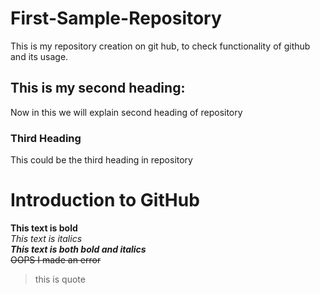 # First-Sample-Repository
This is my repository creation on git hub, to check functionality of github and its usage.
## This is my second heading:
Now in this we will explain second heading of repository
### Third Heading
This could be the third heading in repository
# Introduction to GitHub
**This text is bold**\
*This text is italics*\
***This text is both bold and italics***\
 ~~OOPS I made an error~~
> this is quote 
